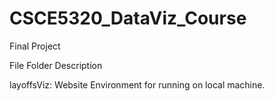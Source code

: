 # CSCE5320_DataViz_Course
Final Project

File Folder Description

layoffsViz: Website Environment for running on local machine. 
